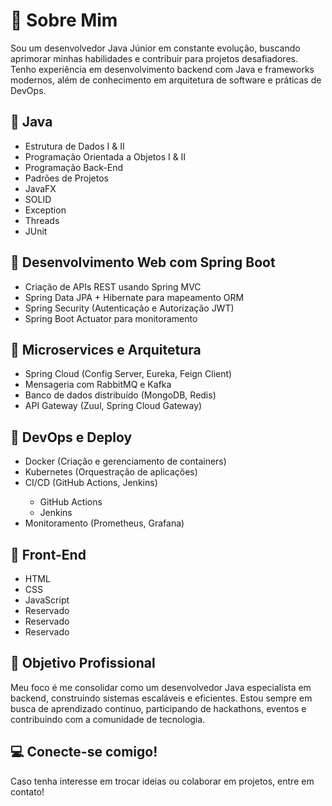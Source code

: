 <!DOCTYPE html>
<html lang="pt-br">
<head>
    <meta charset="UTF-8">
    <meta name="viewport" content="width=device-width, initial-scale=1.0">
    
</head>
<body>
    <div class="section">
        <h1>📌 Sobre Mim</h1>
        <p>Sou um desenvolvedor Java Júnior em constante evolução, buscando aprimorar minhas habilidades e contribuir para projetos desafiadores. Tenho experiência em desenvolvimento backend com Java e frameworks modernos, além de conhecimento em arquitetura de software e práticas de DevOps.</p>
    </div>
    <div class="section">
        <h2>🔹 Java</h2>
        <ul>
            <li>Estrutura de Dados I & II</li>
            <li>Programação Orientada a Objetos I & II</li>
            <li>Programação Back-End</li>
            <li>Padrões de Projetos</li>
            <li>JavaFX</li>
            <li>SOLID</li>
            <li>Exception</li>
            <li>Threads</li>
            <li>JUnit</li>
        </ul>
    </div>
    <div class="section">
        <h2>🔹 Desenvolvimento Web com Spring Boot</h2>
        <ul>
            <li>Criação de APIs REST usando Spring MVC</li>
            <li>Spring Data JPA + Hibernate para mapeamento ORM</li>
            <li>Spring Security (Autenticação e Autorização JWT)</li>
            <li>Spring Boot Actuator para monitoramento</li>
        </ul>
    </div>
    <div class="section">
        <h2>🔹 Microservices e Arquitetura</h2>
        <ul>
            <li>Spring Cloud (Config Server, Eureka, Feign Client)</li>
            <li>Mensageria com RabbitMQ e Kafka</li>
            <li>Banco de dados distribuído (MongoDB, Redis)</li>
            <li>API Gateway (Zuul, Spring Cloud Gateway)</li>
        </ul>
    </div>
    <div class="section">
        <h2>🔹 DevOps e Deploy</h2>
        <ul>
            <li>Docker (Criação e gerenciamento de containers)</li>
            <li>Kubernetes (Orquestração de aplicações)</li>
            <li>CI/CD (GitHub Actions, Jenkins)</li>
                <ul>
                    <li>GitHub Actions</li>
                    <li>Jenkins</li>
                </ul>
            <li>Monitoramento (Prometheus, Grafana)</li>
        </ul>
    </div>
    <div class="section">
        <h2>🔹 Front-End</h2>
        <ul>
            <li>HTML</li>
            <li>CSS</li>
            <li>JavaScript</li>
            <li>Reservado</li>
            <li>Reservado</li>
            <li>Reservado</li>
        </ul>
    </div>
    <div class="section">
        <h2>🎯 Objetivo Profissional</h2>
        <p>Meu foco é me consolidar como um desenvolvedor Java especialista em backend, construindo sistemas escaláveis e eficientes. Estou sempre em busca de aprendizado contínuo, participando de hackathons, eventos e contribuindo com a comunidade de tecnologia.</p>
    </div>
    <div class="section">
        <h2>💻 Conecte-se comigo!</h2>
        <p>Caso tenha interesse em trocar ideias ou colaborar em projetos, entre em contato!</p>
    </div>
</body>
</html>
